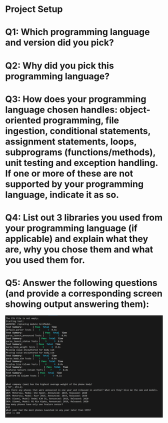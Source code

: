 
# Project Setup
<!--
To set up the project environment, run the following commands in the Julia REPL:

using Pkg
Pkg.activate(".")
Pkg.instantiate()

-->
# Q1: Which programming language and version did you pick?
<!--
julia
I picked Julia (v "1.10.2") as my programming language. 

-->
# Q2: Why did you pick this programming language?
<!--
I picked Julia as my programming language, as I believe it is the perfect language for data science. I find the language extremely intuitive, and in some cases more intuitive than python. Julia is also faster than Python, when python is used without optimization and vector computing using cython and numpy. As I have originally used R for data science during my math degree for its ease of use, I eventually chose Python because R is extremely slow, and will likely use Julia for any solo data science related project, as it has performance gains range from 10x-30x over python. Julia also has GPU support, multiple dispatch, distributed and parallel computing support, and interoperation with other programming languages such as C and Java. 

Throughout the project I found Julia syntax easier to use than Python, especially when defining sets for variables in mutable structures(example : oem::Union{String, Nothing}, here oem variable can be either type string or nothing). However, the only disadvantage that was glaring with Julia is it a victim of its young age. In particular, there are not many packages and libraries available for Julia as there are for Python, and debugging Julia could be slightly difficult given that it is a young language with much less support than Python. 

-->

# Q3: How does your programming language chosen handles: object-oriented programming, file ingestion, conditional statements, assignment statements, loops, subprograms (functions/methods), unit testing and exception handling. If one or more of these are not supported by your programming language, indicate it as so. 
<!--
OOP:
 Julia doesn't have traditional classes and objects that are present in other langauges such as Java and Python. However, it does have a powerful and flexible type system that effectively supports complex data structuring and behavior encapsulation, similar to OOP. In this project, for example, I've defined a 'mutable struct Cell', which functions similarly to a class. It encapsulates data related to a cell phone, with attributes shown inside of the csv file. 
 
 Julia also supports constructors, which are used here to initialize instances of Cell. For example, the constructor function Cell(row::DataFrameRow) is specifically designed to take a row from a DataFrame, read from the CSV file, then parse and assign it to the fiels of a Cell instance. 

File Injestion:
 Julie can handle file ingestion through built-in functions such as open,read, writen and close. It can also use the CSV package, which is used to read and write to CSV files efficiently. For more complex data manipulation during the process of injesting data, I used the DataFrames package to store data in a table-like structure. 

Conditional Statements: 
 Julia supports all typical conditional statements such as If-else statements (if, elseif, else, etc), as well as the ternary operator '?:', which is a shorthand for if-else conditions. For example, for the following statement below:
 released_year = isa(cell.launch_status, String) ? nothing : cell.launch_status
 If the value of launch_status is a string, then set it to nothing. Else, set it to cell.launch_status. 


Assignment Statements: 

 Julia has a relatively straightforward approach to handling assignment statements, with some interesting features tailored for data manipulation and computing. Julia handles a basic assignment using the '=' operator. Julia allows multiple assignments in a single statement. For example a,b= 5,10 assigns 5 to a and 10 to b. A somewhat unique feature is how Julia  supports destructuring or unpacking assignments such as the following: [a,b,c]=[10,20,30], implies a=10,b=20,c=30. Julia also supports increment and update assignments in the same way as python. For example x +=1 implies we increment x by 1, and x*=2 implies we multiply x by 2 and assign the result to x. Another unique approach in Julia is found when rebinging constants. For example, in Julia, const does not mean that a variable's value cannot change. It means the variable's type cannot change. This is different from C and Java. This features is intended to help speed performance by allowing the compiler to make assumptions about the types but still provide some flexibility in how the constants can be used.  

Loops: 
In Julia, loops are handled in a similar way as Python. Julia has for and while loops. It is important to note that Julias array uses 1-based indexing (Python uses 0-based indexing). However the difference between Julia and Python is performance. Julia has JIT compilation which implies that loop execution is significantly faster compared to python, especially when handling large data sets or large numerical computations. Julia compiles loop constructs to efficient machine code in a manner similar to the C language. One important difference between Julia and Python is how it handles looping through array operations. In Python, we use libraries like NumPy to optimize via vectorization. However, Julia automatically optimizes many looping constructs to be as fast as most vectorized code due to its compiler. 

Subprograms:

 In terms of how Julia handles functions, Julia let's you specify the types of the parameters explicitly when defining functions. For example in our project we have the following parse function: 
 
  function parse_platform_os(os_str::Union  {String, Missing, Nothing})  
  end

 Here, Union{String, Missing, Nothing}) implies that the function can handle inputs that are either a String, Missing (missing data), or Nothing (analogous to null in Python).

 Julia also has the ability of multiple dispatch, where we define multiple methods for the same function based on different argument types. 

-->

# Q4: List out 3 libraries you used from your programming language (if applicable) and explain what they are, why you chose them and what you used them for.
<!-- 
I used four libraries: 'CSV', 'DataFrames', and 'Statistics'. I used CSV to handle and read the CSV file 'cells.csv'. I used DataFrames to manipulate the CSV data into a data frame. In particular, CSV.read(filepath, DataFrame) was used to load the csv file cells.csv into a DataFrame. I used 'Statistics' to calculate the mean for the function 'highest_average_weight'. 
-->

# Q5: Answer the following questions (and provide a corresponding screen showing output answering them):

<img src="./image.png" alt="Q5 Results" width="600"/>




<!--
What company (oem) has the highest average weight of the phone body?
("HP", 453.6)

Was there any phones that were announced in one year and released in another? What are they? Give me the oem and models.

OEM: Motorola, Model: One Hyper, Announced: 2019, Released: 2020
OEM: Motorola, Model: Razr 2019, Announced: 2019, Released: 2020
OEM: Xiaomi, Model: Redmi K30 5G, Announced: 2019, Released: 2020
OEM: Xiaomi, Model: Mi Mix Alpha, Announced: 2019, Released: 2020

How many phones have only one feature sensor?

432

What year had the most phones launched in any year later than 1999? 

2019 => 304

-->
 <!--
#Data Injgestion and Cleaning
#== 
For part 1, we will replace each missing/empty, or '-' values with 'nothing'. In Julia, many functions and operations are designed to handle 'nothing' quite well, and it is used to represent null values. 

Checklist (before running actual test):
OEM column: works as intended (nothing is invalid here)
Model column: works as intended (nothing is invalid here)
launch_announced: works as intended (any string of year xxxx replaces the entire string)
launch_status: works as intended
body_dimensions: works as intended, just check for missing or values containing '-', output everything else. 

-->